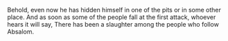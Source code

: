 Behold, even now he has hidden himself in one of the pits or in some other place. And as soon as some of the people fall at the first attack, whoever hears it will say, There has been a slaughter among the people who follow Absalom.
